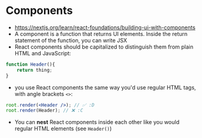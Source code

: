 # Components

- https://nextjs.org/learn/react-foundations/building-ui-with-components
- A component is a function that returns UI elements. Inside the return statement of the function, you can write JSX
- React components should be capitalized to distinguish them from plain HTML and JavaScript:
```jsx
function Header(){
    return thing;
}
```
- you use React components the same way you'd use regular HTML tags, with angle brackets `<>`:
```jsx
root.render(<Header />); // ✅️ :D
root.render(Header); // ❌️ :C
```

- You can **nest** React components inside each other like you would regular HTML elements (see `Header()`)